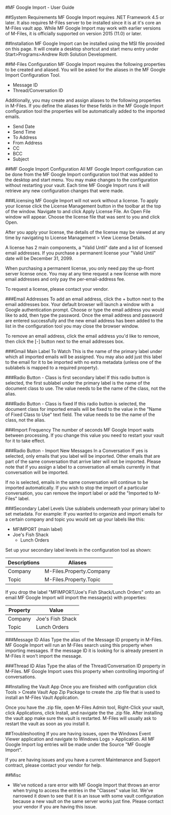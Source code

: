 #MF Google Import - User Guide

##System Requirements
MF Google Import requires .NET Framework 4.5 or later. It also requires M-Files server to be installed since it is at it's core an M-Files vault app. While MF Google Import may work with earlier versions of M-Files, it is officially supported on version 2015 (11.0) or later.

##Installation
MF Google Import can be installed using the MSI file provided on this page. It will create a desktop shortcut and start menu entry under Start>Programs>Andrew Roth Solution Development.

##M-Files Configuration
MF Google Import requires the following properties to be created and aliased. You will be asked for the aliases in the MF Google Import Configuration Tool.
* Message ID
* Thread/Conversation ID

Additionally, you may create and assign aliases to the following properties in M-Files. If you define the aliases for these fields in the MF Google Import configuration tool the properties will be automatically added to the imported emails.
* Send Date
* Send Time
* To Address
* From Address
* CC
* BCC
* Subject

##MF Google Import Configuration
All MF Google Import configuration can be done from the MF Google Import configuration tool that was added to the desktop and start menu. You may make changes to the configuration without restarting your vault. Each time MF Google Import runs it will retrieve any new configuration changes that were made.

###Licensing
MF Google Import will not work without a license. To apply your license click the License Management button in the toolbar at the top of the window. Navigate to and click Apply License File. An Open File window will appear. Choose the license file that was sent to you and click Open.

After you apply your license, the details of the license may be viewed at any time by navigating to License Management > View License Details.

A license has 2 main components, a "Valid Until" date and a list of licensed email addresses. If you purchase a permanent license your "Valid Until" date will be December 31, 2099.

When purchasing a permanent license, you only need pay the up-front server license once. You may at any time request a new license with more email addresses and only pay the per-email-address fee.

To request a license, please contact your vendor.

###Email Addresses
To add an email address, click the + button next to the email addresses box. Your default browser will launch a window with a Google authentication prompt. Choose or type the email address you would like to add, then type the password. Once the email address and password are entered successfully and the new email address has been added to the list in the configuration tool you may close the browser window.

To remove an email address, click the email address you'd like to remove, then click the [-] button next to the email addresses box.

###Gmail Main Label To Watch
This is the name of the primary label under which all imported emails will be assigned. You may also add just this label to the email for it to be imported with no extra metadata (unless one of the sublabels is mapped to a required property).

###Radio Button - Class is first secondary label
If this radio button is selected, the first sublabel under the primary label is the name of the document class to use. The value needs to be the name of the class, not the alias.

###Radio Button - Class is fixed
If this radio button is selected, the document class for imported emails will be fixed to the value in the "Name of Fixed Class to Use" text field. The value needs to be the name of the class, not the alias.

###Import Frequency
The number of seconds MF Google Import waits between processing. If you change this value you need to restart your vault for it to take effect.

###Radio Button - Import New Messages In a Conversation
If yes is selected, only emails that you label will be imported. Other emails that are part of the same conversation that arrive later will not be imported. Please note that if you assign a label to a conversation all emails currently in that conversation will be imported.

If no is selected, emails in the same conversation will continue to be imported automatically. If you wish to stop the import of a particular conversation, you can remove the import label or add the "Imported to M-Files" label.

###Secondary Label Levels
Use sublabels underneath your primary label to set metadata. For example: If you wanted to organize and import emails for a certain company and topic you would set up your labels like this:

 * MFIMPORT (main label)
  * Joe's Fish Shack
    * Lunch Orders

Set up your secondary label levels in the configuration tool as shown:

| Descriptions | Aliases                  |
| ------------ | ------------------------ |
| Company      | M-Files.Property.Company |
| Topic        | M-Files.Property.Topic   |

If you drop the label "MFIMPORT/Joe's Fish Shack/Lunch Orders" onto an email MF Google Import will import the message(s) with properties:

| Property     | Value            |
| ------------ | ---------------- |
| Company      | Joe's Fish Shack |
| Topic        | Lunch Orders     |

###Message ID Alias
Type the alias of the Message ID property in M-Files. MF Google Import will run an M-Files search using this property when importing messages. If the message ID it is looking for is already present in M-Files it won't import the message.

###Thread ID Alias
Type the alias of the Thread/Conversation ID property in M-Files. MF Google Import uses this property when controlling importing of conversations.

##Installing the Vault App
Once you are finished with configuration click Tools > Create Vault App Zip Package to create the .zip file that is used to install an M-Files Vault Application.

Once you have the .zip file, open M-Files Admin tool, Right-Click your vault, click Applications, click Install, and navigate the the .zip file. After installing the vault app make sure the vault is restarted. M-Files will usually ask to restart the vault as soon as you install it.

##Troubleshooting
If you are having issues, open the Windows Event Viewer application and navigate to Windows Logs > Application. All MF Google Import log entries will be made under the Source "MF Google Import".

If you are having issues and you have a current Maintenance and Support contract, please contact your vendor for help.

##Misc
* We've noticed a rare error with MF Google Import that throws an error when trying to access the entries in the "Classes" value list. We've narrowed it down to see that it is an issue with some vault configuration because a new vault on the same server works just fine. Please contact your vendor if you are having this issue.
